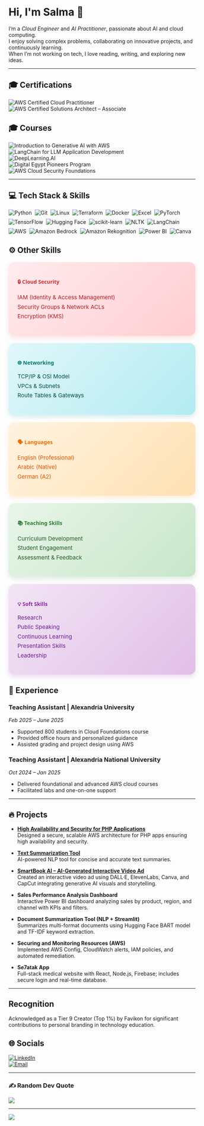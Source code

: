 # Hi, I'm Salma 👋  
I’m a *Cloud Engineer* and *AI Practitioner*, passionate about AI and cloud computing.  
I enjoy solving complex problems, collaborating on innovative projects, and continuously learning.  
When I’m not working on tech, I love reading, writing, and exploring new ideas.

---

## 🎓 Certifications

![AWS Certified Cloud Practitioner](https://img.shields.io/badge/AWS%20Cloud%20Practitioner-%23FF9900?style=for-the-badge&logo=amazon-aws&logoColor=white)  
![AWS Certified Solutions Architect – Associate](https://img.shields.io/badge/AWS%20Solutions%20Architect%20--%20Associate-%23FF9900?style=for-the-badge&logo=amazon-aws&logoColor=white) 

## 🎓 Courses
![Introduction to Generative AI with AWS](https://img.shields.io/badge/Generative%20AI%20with%20AWS-%23007ACC?style=for-the-badge&logo=udacity&logoColor=blue)  
![LangChain for LLM Application Development](https://img.shields.io/badge/LangChain-0098D3?style=for-the-badge&logo=python&logoColor=green)  
![DeepLearning.AI](https://img.shields.io/badge/DeepLearning.AI-%230072C6?style=for-the-badge&logo=deeplearning-ai&logoColor=white)  
![Digital Egypt Pioneers Program](https://img.shields.io/badge/Digital%20Egypt%20Pioneers-%2300A859?style=for-the-badge&logo=government&logoColor=white)  
![AWS Cloud Security Foundations](https://img.shields.io/badge/AWS%20Cloud%20Security-%23FF9900?style=for-the-badge&logo=amazon-aws&logoColor=white)  

---

## 💻 Tech Stack & Skills


<div style="display: flex; flex-wrap: wrap; gap: 8px; max-width: 600px;">

  <img src="https://img.shields.io/badge/python-1E90FF?style=for-the-badge&logo=python&logoColor=white" alt="Python" />
  <img src="https://img.shields.io/badge/git-F9D71C?style=for-the-badge&logo=git&logoColor=black" alt="Git" />
  <img src="https://img.shields.io/badge/Linux-808080?style=for-the-badge&logo=linux&logoColor=white" alt="Linux" />
  <img src="https://img.shields.io/badge/Terraform-800080?style=for-the-badge&logo=terraform&logoColor=white" alt="Terraform" />
  <img src="https://img.shields.io/badge/Docker-708090?style=for-the-badge&logo=docker&logoColor=white" alt="Docker" />
  <img src="https://img.shields.io/badge/Excel-F9D71C?style=for-the-badge&logo=microsoft-excel&logoColor=black" alt="Excel" />
  <img src="https://img.shields.io/badge/PyTorch-FF0000?style=for-the-badge&logo=PyTorch&logoColor=white" alt="PyTorch" />
  <img src="https://img.shields.io/badge/TensorFlow-1E90FF?style=for-the-badge&logo=TensorFlow&logoColor=white" alt="TensorFlow" />
  <img src="https://img.shields.io/badge/HuggingFace-DA70D6?style=for-the-badge&logo=huggingface&logoColor=white" alt="Hugging Face" />
  <img src="https://img.shields.io/badge/scikit--learn-1E90FF?style=for-the-badge&logo=scikit-learn&logoColor=white" alt="scikit-learn" />
  <img src="https://img.shields.io/badge/NLTK-DA70D6?style=for-the-badge&logo=python&logoColor=white" alt="NLTK" />
  <img src="https://img.shields.io/badge/LangChain-BA55D3?style=for-the-badge&logo=python&logoColor=white" alt="LangChain" />
  <img src="https://img.shields.io/badge/AWS-FF0000?style=for-the-badge&logo=amazon-aws&logoColor=white" alt="AWS" />
  <img src="https://img.shields.io/badge/Amazon%20Bedrock-FF0000?style=for-the-badge&logo=amazon-aws&logoColor=white" alt="Amazon Bedrock" />
  <img src="https://img.shields.io/badge/Amazon%20Rekognition-3EB489?style=for-the-badge&logo=amazon-aws&logoColor=white" alt="Amazon Rekognition" />
  <img src="https://img.shields.io/badge/Power%20BI-F2C811?style=for-the-badge&logo=microsoft-power-bi&logoColor=black" alt="Power BI" />
  <img src="https://img.shields.io/badge/Canva-FF8C00?style=for-the-badge&logo=canva&logoColor=white" alt="Canva" />

</div>



## ⚙️ Other Skills

<div style="display: flex; flex-wrap: wrap; gap: 20px; max-width: 960px; margin-top: 20px;">

  <div style="flex: 1; min-width: 230px; background: linear-gradient(135deg, #FFEBEE, #FFCDD2); border-radius: 16px; padding: 24px; box-shadow: 0 6px 12px rgba(244, 67, 54, 0.15);">
    <h4 style="color: #D32F2F; margin-bottom: 14px; font-weight: 700; font-family: 'Segoe UI', Tahoma, Geneva, Verdana, sans-serif;">🔒 Cloud Security</h4>
    <ul style="list-style-type:none; padding-left:0; color: #B71C1C; line-height: 1.7; font-size: 15px;">
      <li>IAM (Identity & Access Management)</li>
      <li>Security Groups & Network ACLs</li>
      <li>Encryption (KMS)</li>
    </ul>
  </div>

  <div style="flex: 1; min-width: 230px; background: linear-gradient(135deg, #E0F7FA, #B2EBF2); border-radius: 16px; padding: 24px; box-shadow: 0 6px 12px rgba(0, 150, 136, 0.15);">
    <h4 style="color: #00796B; margin-bottom: 14px; font-weight: 700; font-family: 'Segoe UI', Tahoma, Geneva, Verdana, sans-serif;">🌐 Networking</h4>
    <ul style="list-style-type:none; padding-left:0; color: #004D40; line-height: 1.7; font-size: 15px;">
      <li>TCP/IP & OSI Model</li>
      <li>VPCs & Subnets</li>
      <li>Route Tables & Gateways</li>
    </ul>
  </div>

  <div style="flex: 1; min-width: 230px; background: linear-gradient(135deg, #FFF3E0, #FFE0B2); border-radius: 16px; padding: 24px; box-shadow: 0 6px 12px rgba(255, 152, 0, 0.15);">
    <h4 style="color: #EF6C00; margin-bottom: 14px; font-weight: 700; font-family: 'Segoe UI', Tahoma, Geneva, Verdana, sans-serif;">🗣️ Languages</h4>
    <ul style="list-style-type:none; padding-left:0; color: #E65100; line-height: 1.7; font-size: 15px;">
      <li>English (Professional)</li>
      <li>Arabic (Native)</li>
      <li>German (A2)</li>
    </ul>
  </div>

  <div style="flex: 1; min-width: 230px; background: linear-gradient(135deg, #E8F5E9, #C8E6C9); border-radius: 16px; padding: 24px; box-shadow: 0 6px 12px rgba(56, 142, 60, 0.15);">
    <h4 style="color: #2E7D32; margin-bottom: 14px; font-weight: 700; font-family: 'Segoe UI', Tahoma, Geneva, Verdana, sans-serif;">📚 Teaching Skills</h4>
    <ul style="list-style-type:none; padding-left:0; color: #1B5E20; line-height: 1.7; font-size: 15px;">
      <li>Curriculum Development</li>
      <li>Student Engagement</li>
      <li>Assessment & Feedback</li>
    </ul>
  </div>

  <div style="flex: 1; min-width: 230px; background: linear-gradient(135deg, #F3E5F5, #E1BEE7); border-radius: 16px; padding: 24px; box-shadow: 0 6px 12px rgba(123, 31, 162, 0.15);">
    <h4 style="color: #8E24AA; margin-bottom: 14px; font-weight: 700; font-family: 'Segoe UI', Tahoma, Geneva, Verdana, sans-serif;">💡 Soft Skills</h4>
    <ul style="list-style-type:none; padding-left:0; color: #6A1B9A; line-height: 1.7; font-size: 15px;">
      <li>Research</li>
      <li>Public Speaking</li>
      <li>Continuous Learning</li>
      <li>Presentation Skills</li>
      <li>Leadership</li>
    </ul>
  </div>

</div>








## 💼 Experience

 

### Teaching Assistant | Alexandria University  
*Feb 2025 – June 2025*  
- Supported 800 students in Cloud Foundations course  
- Provided office hours and personalized guidance  
- Assisted grading and project design using AWS  

### Teaching Assistant | Alexandria National University  
*Oct 2024 – Jan 2025*  
- Delivered foundational and advanced AWS cloud courses  
- Facilitated labs and one-on-one support  

---

## 🔥 Projects

- **[High Availability and Security for PHP Applications](https://github.com/Salma22C/awsprojects/tree/main/High%20Availability%20and%20Security%20for%20PHP%20Applications%20)**  
  Designed a secure, scalable AWS architecture for PHP apps ensuring high availability and security.

- **[Text Summarization Tool](https://github.com/Salma22C/AIprojects/blob/main/Text%20Summarization%20Tool/%20textsumm.py)**  
  AI-powered NLP tool for concise and accurate text summaries.

- **[SmartBook AI – AI-Generated Interactive Video Ad](https://drive.google.com/file/d/1hVCBrN2lwGb4EfjzW1cQUwJD9IRsgr1w/view?usp=sharing)**  
  Created an interactive video ad using DALL·E, ElevenLabs, Canva, and CapCut integrating generative AI visuals and storytelling.

- **Sales Performance Analysis Dashboard**  
  Interactive Power BI dashboard analyzing sales by product, region, and channel with KPIs and filters.

- **Document Summarization Tool (NLP + Streamlit)**  
  Summarizes multi-format documents using Hugging Face BART model and TF-IDF keyword extraction.

- **Securing and Monitoring Resources (AWS)**  
  Implemented AWS Config, CloudWatch alerts, IAM policies, and automated remediation.

- **Se7atak App**  
  Full-stack medical website with React, Node.js, Firebase; includes secure login and real-time database.

---
## Recognition

Acknowledged as a Tier 9 Creator (Top 1%) by Favikon for significant contributions to personal branding in technology education.

## 🌐 Socials

[![LinkedIn](https://img.shields.io/badge/LinkedIn-%230077B5.svg?logo=linkedin&logoColor=white)](https://linkedin.com/in/salma-mohamed-kassem)  
[![Email](https://img.shields.io/badge/Email-D14836?logo=gmail&logoColor=white)](mailto:salmakassem6@gmail.com)  

---

### ✍ Random Dev Quote  
![](https://quotes-github-readme.vercel.app/api?type=horizontal&theme=radical)

---

[![](https://visitcount.itsvg.in/api?id=SalmaMohamed22&icon=0&color=0)](https://visitcount.itsvg.in)
